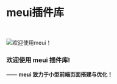 # meui插件库

<br>

![欢迎使用meui！](/amWiki/images/logo.png "欢迎使用meui！")  

### 欢迎使用 meui 插件库!
—— **meui 致力于小型前端页面搭建与优化！**  
